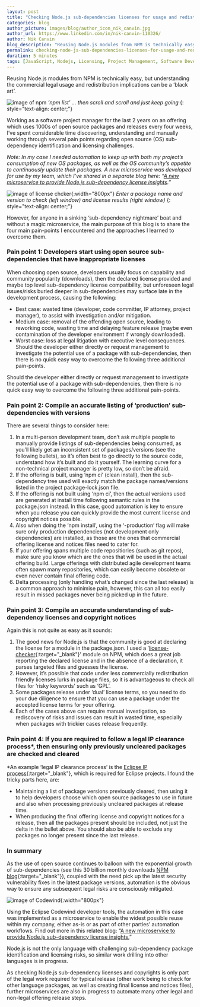 ```yaml
---
layout: post
title: "Checking Node.js sub-dependencies licenses for usage and redistribution"
categories: blog
author_picture: images/blog/author_icon_nik_canvin.jpg
author_url: https://www.linkedin.com/in/nik-canvin-110326/
author: Nik Canvin
blog_description: "Reusing Node.js modules from NPM is technically easy, but understanding the commercial legal usage and redistribution implications can be a ‘black art’."
permalink: checking-node-js-sub-dependencies-licenses-for-usage-and-redistribution
duration: 5 minutes
tags: [JavaScript, Nodejs, Licensing, Project Management, Software Development]
---
```


Reusing Node.js modules from NPM is technically easy, but understanding the commercial legal usage and redistribution implications can be a ‘black art’.

![image of npm](images/blog/npmdependencies_1.png)
*‘npm list’ ... then scroll and scroll and just keep going*
{: style="text-align: center;"}

Working as a software project manager for the last 2 years on an offering which uses 1000s of open source packages and releases every four weeks, I’ve spent considerable time discovering, understanding and manually working through several pain points regarding open source (OS) sub-dependency identification and licensing challenges.

*Note: In my case I needed automation to keep up with both my project’s consumption of new OS packages, as well as the OS community’s appetite to continuously update their packages. A new microservice was developed for use by my team, which I’ve shared in a separate blog here: “[A new microservice to provide Node.js sub-dependency license insights](/codewind/a-new-microservice-to-provide-node-js-sub-dependency-license-insights).”*

![image of license chcker](images/blog/npmdependencies_2.png){:width="800px"}
*Enter a package name and version to check (left window) and license results (right window)*
{: style="text-align: center;"}

However, for anyone in a sinking ‘sub-dependency nightmare’ boat and without a magic microservice, the main purpose of this blog is to share the four main pain-points I encountered and the approaches I learned to overcome them.

### Pain point 1: Developers start using open source sub-dependencies that have inappropriate licenses
When choosing open source, developers usually focus on capability and community popularity (downloads), then the declared license provided and maybe top level sub-dependency license compatibility, but unforeseen legal issues/risks buried deeper in sub-dependencies may surface late in the development process, causing the following:
- Best case: wasted time (developer, code committer, IP attorney, project manager), to assist with investigation and/or mitigation.
- Medium case: removal of the offending open source, leading to reworking code, wasting time and delaying feature release (maybe even contamination of the developer environment if wrongly downloaded).
- Worst case: loss at legal litigation with executive level consequences.
Should the developer either directly or request management to investigate the potential use of a package with sub-dependencies, then there is no quick easy way to overcome the following three additional pain-points.

Should the developer either directly or request management to investigate the potential use of a package with sub-dependencies, then there is no quick easy way to overcome the following three additional pain-points.

### Pain point 2: Compile an accurate listing of ‘production’ sub-dependencies with versions
There are several things to consider here:
1. In a multi-person development team, don’t ask multiple people to manually provide listings of sub-dependencies being consumed, as you’ll likely get an inconsistent set of packages/versions (see the following bullets), so it’s often best to go directly to the source code, understand how it’s built and do it yourself. The learning curve for a non-technical project manager is pretty low, so don’t be afraid.
2. If the offering is built, using ‘npm ci’ (clean install), then the sub-dependency tree used will exactly match the package names/versions listed in the project package-lock.json file.
3. If the offering is not built using ‘npm ci’, then the actual versions used are generated at install time following semantic rules in the package.json instead. In this case, good automation is key to ensure when you release you can quickly provide the most current license and copyright notices possible.
4. Also when doing the ‘npm install’, using the ‘-production’ flag will make sure only production dependencies (not development only dependencies) are installed, as those are the ones that commercial offering license and notices files need to cater for.
5. If your offering spans multiple code repositiories (such as git repos), make sure you know which are the ones that will be used in the actual offering build. Large offerings with distributed agile development teams often spawn many repositories, which can easily become obsolete or even never contain final offering code.
6. Delta processing (only handling what’s changed since the last release) is a common approach to minimise pain, however, this can all too easily result in missed packages never being picked up in the future.

### Pain point 3: Compile an accurate understanding of sub-dependency licenses and copyright notices
Again this is not quite as easy as it sounds:
1. The good news for Node.js is that the community is good at declaring the license for a module in the package.json. I used a ‘[license-checker](https://www.npmjs.com/package/license-checker){:target="_blank"}’ module on NPM, which does a great job reporting the declared license and in the absence of a declaration, it parses targeted files and guesses the license.
2. However, it’s possible that code under less commercially redistribution friendly licenses lurks in package files, so it is advantageous to check all files for ‘risky keywords’ such as ‘GPL’.
3. Some packages release under ‘dual’ license terms, so you need to do your due diligence to ensure that you can use a package under the accepted license terms for your offering.
4. Each of the cases above can require manual investigation, so rediscovery of risks and issues can result in wasted time, especially when packages with trickier cases release frequently.

### Pain point 4: If you are required to follow a legal IP clearance process*, then ensuring only previously uncleared packages are checked and cleared
*An example ‘legal IP clearance process’ is the [Eclipse IP process](https://www.eclipse.org/projects/handbook/#ip){:target="_blank"}, which is required for Eclipse projects.
I found the tricky parts here, are:
- Maintaining a list of package versions previously cleared, then using it to help developers choose which open source packages to use in future and also when processing previously uncleared packages at release time.
- When producing the final offering license and copyright notices for a release, then all the packages present should be included, not just the delta in the bullet above. You should also be able to exclude any packages no longer present since the last release.

### In summary
As the use of open source continues to balloon with the exponential growth of sub-dependencies (see this 30 billion monthly downloads [NPM blog](https://blog.npmjs.org/post/180868064080/this-year-in-javascript-2018-in-review-and-npms){:target="_blank"}), coupled with the need pick up the latest security vulnerability fixes in the latest package versions, automation is the obvious way to ensure any subsequent legal risks are consciously mitigated.

![image of Codewind](images/blog/npmdependencies_3.png){:width="800px"}

Using the Eclipse Codewind developer tools, the automation in this case was implemented as a microservice to enable the widest possible reuse within my company, either as-is or as part of other parties’ automation workflows. Find out more in this related blog: “[A new microservice to provide Node.js sub-dependency license insights.](/codewind/a-new-microservice-to-provide-node-js-sub-dependency-license-insights)”

Node.js is not the only language with challenging sub-dependency package identification and licensing risks, so similar work drilling into other languages is in progress.

As checking Node.js sub-dependency licenses and copyrights is only part of the legal work required for typical release (other work being to check for other language packages, as well as creating final license and notices files), further microservices are also in progress to automate many other legal and non-legal offering release steps.